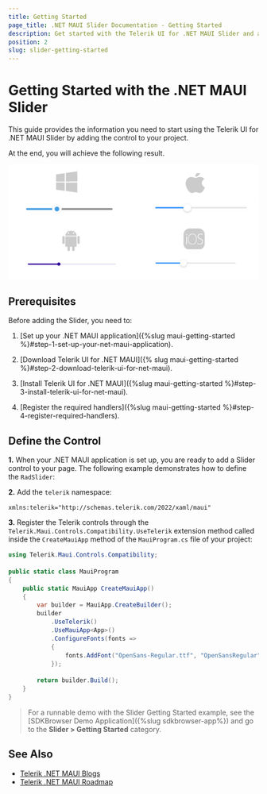 ```yaml
---
title: Getting Started
page_title: .NET MAUI Slider Documentation - Getting Started
description: Get started with the Telerik UI for .NET MAUI Slider and add the control to your .NET MAUI project.
position: 2
slug: slider-getting-started
---
```


# Getting Started with the .NET MAUI Slider

This guide provides the information you need to start using the Telerik UI for .NET MAUI Slider by adding the control to your project.

At the end, you will achieve the following result.

![.NET MAUI Slider Getting Started](images/slider-getting-started.png)

## Prerequisites

Before adding the Slider, you need to:

1. [Set up your .NET MAUI application]({%slug maui-getting-started %}#step-1-set-up-your-net-maui-application).

1. [Download Telerik UI for .NET MAUI]({% slug maui-getting-started %}#step-2-download-telerik-ui-for-net-maui).

1. [Install Telerik UI for .NET MAUI]({%slug maui-getting-started %}#step-3-install-telerik-ui-for-net-maui).

1. [Register the required handlers]({%slug maui-getting-started %}#step-4-register-required-handlers).

## Define the Control

**1.** When your .NET MAUI application is set up, you are ready to add a Slider control to your page. The following example demonstrates how to define the `RadSlider`:

<snippet id='slider-getting-started-xaml'/>
<snippet id='slider-gettingstarted-csharp'/>

**2.** Add the `telerik` namespace:

```XAML
xmlns:telerik="http://schemas.telerik.com/2022/xaml/maui"
```

**3.** Register the Telerik controls through the `Telerik.Maui.Controls.Compatibility.UseTelerik` extension method called inside the `CreateMauiApp` method of the `MauiProgram.cs` file of your project:

```C#
using Telerik.Maui.Controls.Compatibility;

public static class MauiProgram
{
	public static MauiApp CreateMauiApp()
	{
		var builder = MauiApp.CreateBuilder();
		builder
			.UseTelerik()
			.UseMauiApp<App>()
			.ConfigureFonts(fonts =>
			{
				fonts.AddFont("OpenSans-Regular.ttf", "OpenSansRegular");
			});

		return builder.Build();
	}
}           
```

> For a runnable demo with the Slider Getting Started example, see the [SDKBrowser Demo Application]({%slug sdkbrowser-app%}) and go to the **Slider > Getting Started** category.

## See Also

- [Telerik .NET MAUI Blogs](https://www.telerik.com/blogs/mobile-net-maui)
- [Telerik .NET MAUI Roadmap](https://www.telerik.com/support/whats-new/maui-ui/roadmap)